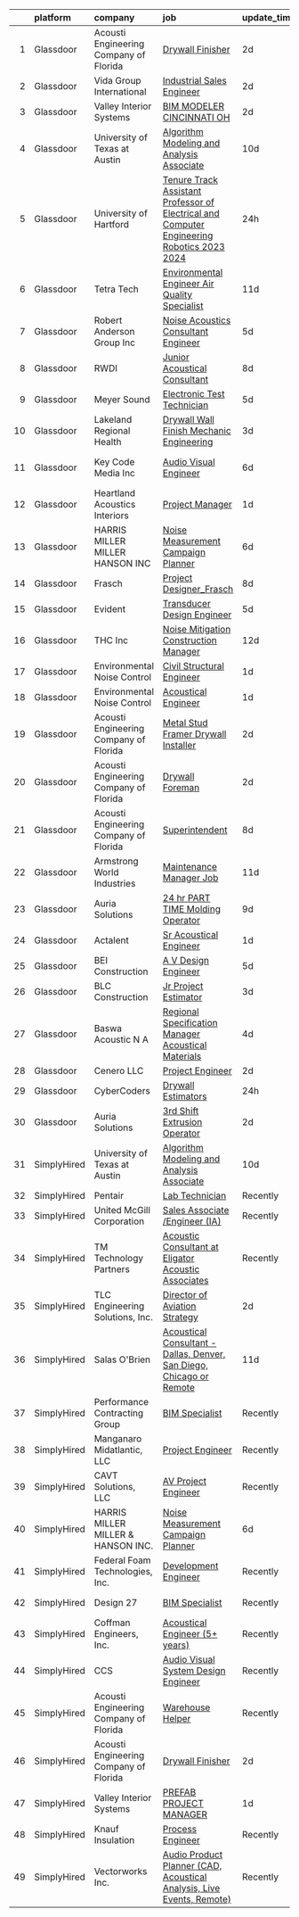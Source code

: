 

|    | platform    | company                                | job                                                                                                                                                                                                                                                                                                                                                                                                                                                                                                                                                                                                                                                                                                                                                                                                                                                                                                                                                                                                                                                                                                                                                                                                                                                                                                                                                             | update_time   | location                    |
|---:|:------------|:---------------------------------------|:----------------------------------------------------------------------------------------------------------------------------------------------------------------------------------------------------------------------------------------------------------------------------------------------------------------------------------------------------------------------------------------------------------------------------------------------------------------------------------------------------------------------------------------------------------------------------------------------------------------------------------------------------------------------------------------------------------------------------------------------------------------------------------------------------------------------------------------------------------------------------------------------------------------------------------------------------------------------------------------------------------------------------------------------------------------------------------------------------------------------------------------------------------------------------------------------------------------------------------------------------------------------------------------------------------------------------------------------------------------|:--------------|:----------------------------|
|  1 | Glassdoor   | Acousti Engineering Company of Florida | [Drywall Finisher](https://www.glassdoor.com/partner/jobListing.htm?pos=114&ao=1136043&s=58&guid=00000183074c2ea080e50a91fcccbed8&src=GD_JOB_AD&t=SR&vt=w&ea=1&cs=1_7d4a7346&cb=1662274777055&jobListingId=1008111307410&jrtk=3-0-1gc3kobm42ci2001-1gc3kobmni7lj800-59faddc4ab980439-)                                                                                                                                                                                                                                                                                                                                                                                                                                                                                                                                                                                                                                                                                                                                                                                                                                                                                                                                                                                                                                                                          | 2d            | Gainesville, FL             |
|  2 | Glassdoor   | Vida Group International               | [Industrial Sales Engineer](https://www.glassdoor.com/partner/jobListing.htm?pos=108&ao=1110586&s=58&guid=00000183074c2ea080e50a91fcccbed8&src=GD_JOB_AD&t=SR&vt=w&ea=1&cs=1_82f3cfc5&cb=1662274777054&jobListingId=1008111180203&cpc=2F9DD8B511C89582&jrtk=3-0-1gc3kobm42ci2001-1gc3kobmni7lj800-45ea590a11d36c19--6NYlbfkN0BKh1GfjG2GgaweCGwRilhKqgQKQyGWwoUkATQ-Al_G5lMZaAAyGkry29crxpYVDw2smx5vOMK2DdRc0hXkJn9mO1yeXw5Z4yiHqiKVai_-9oyhLah3zUuXSCNkcEtYyU_QDCB191cXXHETPAK-xCWV0Oc6TCALtN7vd5YSsFzsLKy4_Kyy-Cm-6k8bjFeVc2H82LlM6OSC8hLdJofIQC_U0fRAYLPtoXNBoJ4DDBpA0roycVsPIA0DmQpAfrW76oOzBhF7y8yqx4tNPOa2Nq9edbbDqc7qpbPb8PpeSoGB8kj-XXjYGvmymAW7kyQolRw6Ppvzg_9wmfACUmywfUEPIVY2izpCsXFZ57D9mMpE3YwOQapU3K75gQK-PpDvU233TLEovQ8YA9icb3QCRb-yZZvfh7pSy6N3Av3bUZGOGykDVV7m5SxHLPurXzvFfntDdfk4ZPkgXR0evL1GtGExktOYt4q9jDu1fQXaACDuLTb3Sh5aVdkn28rUUICEoSk%3D)                                                                                                                                                                                                                                                                                                                                                                                                                                                                                              | 2d            | Texas                       |
|  3 | Glassdoor   | Valley Interior Systems                | [BIM MODELER  CINCINNATI  OH](https://www.glassdoor.com/partner/jobListing.htm?pos=130&ao=1136043&s=58&guid=00000183074c2ea080e50a91fcccbed8&src=GD_JOB_AD&t=SR&vt=w&ea=1&cs=1_e514a435&cb=1662274777057&jobListingId=1008110216426&jrtk=3-0-1gc3kobm42ci2001-1gc3kobmni7lj800-e6d99eb67944afce-)                                                                                                                                                                                                                                                                                                                                                                                                                                                                                                                                                                                                                                                                                                                                                                                                                                                                                                                                                                                                                                                               | 2d            | Cincinnati, OH              |
|  4 | Glassdoor   | University of Texas at Austin          | [Algorithm Modeling and Analysis Associate](https://www.glassdoor.com/partner/jobListing.htm?pos=117&ao=1136043&s=58&guid=00000183074c2ea080e50a91fcccbed8&src=GD_JOB_AD&t=SR&vt=w&cs=1_f3fe0c53&cb=1662274777055&jobListingId=1008091095053&jrtk=3-0-1gc3kobm42ci2001-1gc3kobmni7lj800-8679523b03c50c2e-)                                                                                                                                                                                                                                                                                                                                                                                                                                                                                                                                                                                                                                                                                                                                                                                                                                                                                                                                                                                                                                                      | 10d           | Austin, TX                  |
|  5 | Glassdoor   | University of Hartford                 | [Tenure Track Assistant Professor of Electrical and Computer Engineering  Robotics   2023 2024 ](https://www.glassdoor.com/partner/jobListing.htm?pos=119&ao=1136043&s=58&guid=00000183074c2ea080e50a91fcccbed8&src=GD_JOB_AD&t=SR&vt=w&cs=1_a36250fe&cb=1662274777055&jobListingId=1008115321804&jrtk=3-0-1gc3kobm42ci2001-1gc3kobmni7lj800-bc0c8d21b4a7b663-)                                                                                                                                                                                                                                                                                                                                                                                                                                                                                                                                                                                                                                                                                                                                                                                                                                                                                                                                                                                                 | 24h           | West Hartford, CT           |
|  6 | Glassdoor   | Tetra Tech                             | [Environmental Engineer Air Quality Specialist](https://www.glassdoor.com/partner/jobListing.htm?pos=129&ao=1136043&s=58&guid=00000183074c2ea080e50a91fcccbed8&src=GD_JOB_AD&t=SR&vt=w&cs=1_6033d377&cb=1662274777057&jobListingId=1008089232428&jrtk=3-0-1gc3kobm42ci2001-1gc3kobmni7lj800-9f6ceffcbf0be50a-)                                                                                                                                                                                                                                                                                                                                                                                                                                                                                                                                                                                                                                                                                                                                                                                                                                                                                                                                                                                                                                                  | 11d           | Boston, MA                  |
|  7 | Glassdoor   | Robert Anderson Group Inc              | [Noise   Acoustics Consultant Engineer](https://www.glassdoor.com/partner/jobListing.htm?pos=103&ao=1110586&s=58&guid=00000183074c2ea080e50a91fcccbed8&src=GD_JOB_AD&t=SR&vt=w&ea=1&cs=1_2f2b2424&cb=1662274777054&jobListingId=1008101224621&cpc=400F6699ECADBFC6&jrtk=3-0-1gc3kobm42ci2001-1gc3kobmni7lj800-ac11c0a6b1039bae--6NYlbfkN0A_PVVaIq5ZBfk2OVsW5d5Ij-TN7VMz6GqZd4dEnJlZLzBz5Z0KE_3MGK20YDRG_5fmy81rMtMIYaA3IRDvBOngCm5i4F-ztfhj-8b7Qu1kXMZ96LWkULv_iHI4ra_8xmNUcjoLds0EPwhqIyni1yQjhmXM7rgMi1bOqsuCNjj70uuRSRbEUiRceg2eXVPBDogGLUA9Q0X_rCvk4IQzJp-CrRWpqvyyFCQqR1kWqrlzCQFeJklKpCAgmg_OLQH0vNQtR6jnGkpQ5uh2faOgQMToj-XsfxGv5DxOyJ2q1Tq5JXcLRrubGCbI-0HHgz5A2wL5gI343rhCVIx2KKnpOg80NgYrO_GxfFDeQO9kt8xCHB0qXtpT6_GnVsiDMmTRq3XG-R8HXz44ijQpLsqbp7gD20E_Vvo7t7f0LVfce1Fm2BSQon2lHmTMF0UUF9EK6KuKGfTsSlEiGzdSYgw_f4LRKiVs5YBj0DicRA5XbsoMMcUQsIl-VklNluIri1Zk2q2_xiTeCt13AeBihrKQjtMO)                                                                                                                                                                                                                                                                                                                                                                                                                                                                | 5d            | Dearborn, MI                |
|  8 | Glassdoor   | RWDI                                   | [Junior Acoustical Consultant](https://www.glassdoor.com/partner/jobListing.htm?pos=113&ao=1136043&s=58&guid=00000183074c2ea080e50a91fcccbed8&src=GD_JOB_AD&t=SR&vt=w&cs=1_2327f280&cb=1662274777055&jobListingId=1008095710419&jrtk=3-0-1gc3kobm42ci2001-1gc3kobmni7lj800-07c089a257a0174e-)                                                                                                                                                                                                                                                                                                                                                                                                                                                                                                                                                                                                                                                                                                                                                                                                                                                                                                                                                                                                                                                                   | 8d            | Los Angeles, CA             |
|  9 | Glassdoor   | Meyer Sound                            | [Electronic Test Technician](https://www.glassdoor.com/partner/jobListing.htm?pos=115&ao=1136043&s=58&guid=00000183074c2ea080e50a91fcccbed8&src=GD_JOB_AD&t=SR&vt=w&ea=1&cs=1_28635edf&cb=1662274777055&jobListingId=1008102545954&jrtk=3-0-1gc3kobm42ci2001-1gc3kobmni7lj800-0240b5136e0e84ff-)                                                                                                                                                                                                                                                                                                                                                                                                                                                                                                                                                                                                                                                                                                                                                                                                                                                                                                                                                                                                                                                                | 5d            | Berkeley, CA                |
| 10 | Glassdoor   | Lakeland Regional Health               | [Drywall Wall Finish Mechanic   Engineering](https://www.glassdoor.com/partner/jobListing.htm?pos=111&ao=1136043&s=58&guid=00000183074c2ea080e50a91fcccbed8&src=GD_JOB_AD&t=SR&vt=w&ea=1&cs=1_c7a18a2e&cb=1662274777055&jobListingId=1008105991833&jrtk=3-0-1gc3kobm42ci2001-1gc3kobmni7lj800-b499d157572859d4-)                                                                                                                                                                                                                                                                                                                                                                                                                                                                                                                                                                                                                                                                                                                                                                                                                                                                                                                                                                                                                                                | 3d            | Lakeland, FL                |
| 11 | Glassdoor   | Key Code Media  Inc                    | [Audio Visual Engineer](https://www.glassdoor.com/partner/jobListing.htm?pos=125&ao=1136043&s=58&guid=00000183074c2ea080e50a91fcccbed8&src=GD_JOB_AD&t=SR&vt=w&ea=1&cs=1_59cd1e1e&cb=1662274777056&jobListingId=1008099030100&jrtk=3-0-1gc3kobm42ci2001-1gc3kobmni7lj800-7b5cc27cc7ead39e-)                                                                                                                                                                                                                                                                                                                                                                                                                                                                                                                                                                                                                                                                                                                                                                                                                                                                                                                                                                                                                                                                     | 6d            | San Francisco, CA           |
| 12 | Glassdoor   | Heartland Acoustics   Interiors        | [Project Manager](https://www.glassdoor.com/partner/jobListing.htm?pos=121&ao=1136043&s=58&guid=00000183074c2ea080e50a91fcccbed8&src=GD_JOB_AD&t=SR&vt=w&ea=1&cs=1_0fb67057&cb=1662274777055&jobListingId=1008114184191&jrtk=3-0-1gc3kobm42ci2001-1gc3kobmni7lj800-bc854db84ced41a7-)                                                                                                                                                                                                                                                                                                                                                                                                                                                                                                                                                                                                                                                                                                                                                                                                                                                                                                                                                                                                                                                                           | 1d            | Austin, TX                  |
| 13 | Glassdoor   | HARRIS MILLER MILLER   HANSON INC      | [Noise Measurement Campaign Planner](https://www.glassdoor.com/partner/jobListing.htm?pos=124&ao=1136043&s=58&guid=00000183074c2ea080e50a91fcccbed8&src=GD_JOB_AD&t=SR&vt=w&ea=1&cs=1_13ef38d5&cb=1662274777056&jobListingId=1008098998956&jrtk=3-0-1gc3kobm42ci2001-1gc3kobmni7lj800-6aad54f1ed0bc8ab-)                                                                                                                                                                                                                                                                                                                                                                                                                                                                                                                                                                                                                                                                                                                                                                                                                                                                                                                                                                                                                                                        | 6d            | Remote                      |
| 14 | Glassdoor   | Frasch                                 | [Project Designer_Frasch](https://www.glassdoor.com/partner/jobListing.htm?pos=123&ao=1136043&s=58&guid=00000183074c2ea080e50a91fcccbed8&src=GD_JOB_AD&t=SR&vt=w&ea=1&cs=1_78fee785&cb=1662274777056&jobListingId=1008097861671&jrtk=3-0-1gc3kobm42ci2001-1gc3kobmni7lj800-a3c9a26354baa43a-)                                                                                                                                                                                                                                                                                                                                                                                                                                                                                                                                                                                                                                                                                                                                                                                                                                                                                                                                                                                                                                                                   | 8d            | Arlington, TX               |
| 15 | Glassdoor   | Evident                                | [Transducer Design Engineer](https://www.glassdoor.com/partner/jobListing.htm?pos=127&ao=1136043&s=58&guid=00000183074c2ea080e50a91fcccbed8&src=GD_JOB_AD&t=SR&vt=w&cs=1_c72f5a00&cb=1662274777056&jobListingId=1008100786041&jrtk=3-0-1gc3kobm42ci2001-1gc3kobmni7lj800-324aca9961da9291-)                                                                                                                                                                                                                                                                                                                                                                                                                                                                                                                                                                                                                                                                                                                                                                                                                                                                                                                                                                                                                                                                     | 5d            | State College, PA           |
| 16 | Glassdoor   | THC  Inc                               | [Noise Mitigation Construction Manager](https://www.glassdoor.com/partner/jobListing.htm?pos=104&ao=1110586&s=58&guid=00000183074c2ea080e50a91fcccbed8&src=GD_JOB_AD&t=SR&vt=w&ea=1&cs=1_2b812b96&cb=1662274777054&jobListingId=1008086223895&cpc=851D43D473132394&jrtk=3-0-1gc3kobm42ci2001-1gc3kobmni7lj800-8f4eeec871622227--6NYlbfkN0Af7IH--f52cTUDwFMUanxXcd3NiV5wYJyzlyk1G5yREY5tH6gVYRJQESW-Ems-_n2OFEP0ASIYIxuiM9SQ5XNQx7vkIN4K_8r0BetIlVcozHlCMuznpUS-16AN2FDL0ZiIfAlKHlWDAnZeAnFSJKPeGT7-a2TcwU_najhVkWrIIzE1KAYk7d7yNonsvCQ5dwueQiwgpn7ipbN43TqLLIFCjezDwqkDROU--d4BgztQnQxMI8v_ohTbRyC7eI_M3CGMJ8-T8ALb1x3tFlyQj-s4y1Dx9YOkBlEUCyPK5fKt6mNK-2Il0qM_zjRSnstyophkiTeeR5yEIQqhsQokkWyWYG_gE5L89JFT18nhQ29qg7cHEENi8F8t4njKBORKFOfCZ5kVnuHD2cAs6NT4kM1HrcZQ-EYUBXsQmBw1by2i3n1QpoenWb-96lfRIri4euXTeKRhYwIXzuBA7oPPHJNCVrncRTSNUpTewsIL6kaVpq2iyw_L6gw1WWRsmDd1ZjUNbD30K3E2Zr7H-bHwvoYmQmGzHJHihXE%3D)                                                                                                                                                                                                                                                                                                                                                                                                                                                  | 12d           | Fort Worth, TX              |
| 17 | Glassdoor   | Environmental Noise Control            | [Civil Structural Engineer](https://www.glassdoor.com/partner/jobListing.htm?pos=105&ao=1110586&s=58&guid=00000183074c2ea080e50a91fcccbed8&src=GD_JOB_AD&t=SR&vt=w&ea=1&cs=1_42138137&cb=1662274777054&jobListingId=1008114581168&cpc=F4333377EDC1BC7E&jrtk=3-0-1gc3kobm42ci2001-1gc3kobmni7lj800-51696b7ba980814e--6NYlbfkN0A1Hx1H8Z_ZGf51L8iwGP-htVtHzPykBAmnYM3BEYS-Bkshpzqr-5Yf0xLfVPFox0e9oxBJ2QW4CF2HJq3b4G1yhO-Hr7ysfGF9BOcKSyVaE0TV3yfHPZoX_vuauGu05fDhyVkxa1zXx-Vn-Fzd4yD80S1nIXj9v02OKjlJ4Mgpo-FlCwXpqNajsSbwKF2WKrEzLWHwH0Ousw2ZlRNds6MvxGsI9qtDFtcQ_3a3iZ2trBMRprOuAyibx1xfa3LqprBQGdfsssGk3PPrRW0Z5pcvfkaHF5n5nk9Ei9131Wq05MhLCGgSyc3FcQ6aQfHGzumhmp4h54vfsMVO7-DYd3flrdJ6_cnZrM82DZwRit0C1g9klB2V5VOnN8QerdFshJu6NXMXsAp6TjOJYGlSRmWhOyFQZBox5-nzDAH5A9p_hwtSUSyJLo6C8VDPs8lTfhAoOgjp7B7H5qZ5CQkimvuLp0cK0epjAq-x_uOE1Ntupmo_O3lnRnfmAIH4nxigmX4H3w4HC77e7Q%3D%3D)                                                                                                                                                                                                                                                                                                                                                                                                                                                                                | 1d            | Hawthorne, CA               |
| 18 | Glassdoor   | Environmental Noise Control            | [Acoustical Engineer](https://www.glassdoor.com/partner/jobListing.htm?pos=106&ao=1110586&s=58&guid=00000183074c2ea080e50a91fcccbed8&src=GD_JOB_AD&t=SR&vt=w&ea=1&cs=1_e7fd050a&cb=1662274777054&jobListingId=1008114309311&cpc=56C4EA4A1A191A49&jrtk=3-0-1gc3kobm42ci2001-1gc3kobmni7lj800-84d61b4ca3869b3f--6NYlbfkN0A1Hx1H8Z_ZGf51L8iwGP-htVtHzPykBAmnYM3BEYS-Bkshpzqr-5YfE485UQbawdsKbmHJOR9O7YrIPH1DBgxh64swQBWAYjBs49Zort5YOdoGy_4_4Kpav4kDy4KLKhzM9WPrpHIfmBl4Y2ed0hhWzN0SCiFkIMQNsGHgZUpS-SZGpirGqtzC4nYB5Xu3Fd5DVWxE5RJR-o13HL5CSbO5LDf-4I8_pYznpgH9N9o1LtVuuvl5O9RcVs4Ge7fA5hCtKz5ZLXlmZCHuuvwd67M-IwYSWY1QwOcAHgvXJBlyVaXu3nW5iZY1Mhk0FFzYqQAEqCYfjUvuZVwwW-fxIW4S9Kcj3kwbdznVq77s11Hu6VEW9ZUCtezinkrDX1rze6n-C3xWbj1ivGrTRfzfBynyiJY7e0X6X0HW-hADWV9q5VlmWygPfPaJnlkzQOvKhJaRD6T2bI6hK5mGFGl1Q47k1ZAXE3ECUd5ENWYy0tzMCB1dAJm12poOo8xbkf2RSjU%3D)                                                                                                                                                                                                                                                                                                                                                                                                                                                                                                    | 1d            | Hawthorne, CA               |
| 19 | Glassdoor   | Acousti Engineering Company of Florida | [Metal Stud Framer Drywall Installer](https://www.glassdoor.com/partner/jobListing.htm?pos=128&ao=1136043&s=58&guid=00000183074c2ea080e50a91fcccbed8&src=GD_JOB_AD&t=SR&vt=w&ea=1&cs=1_38dd80f2&cb=1662274777056&jobListingId=1008111307429&jrtk=3-0-1gc3kobm42ci2001-1gc3kobmni7lj800-5f9753aa25589c16-)                                                                                                                                                                                                                                                                                                                                                                                                                                                                                                                                                                                                                                                                                                                                                                                                                                                                                                                                                                                                                                                       | 2d            | Gainesville, FL             |
| 20 | Glassdoor   | Acousti Engineering Company of Florida | [Drywall Foreman](https://www.glassdoor.com/partner/jobListing.htm?pos=120&ao=1136043&s=58&guid=00000183074c2ea080e50a91fcccbed8&src=GD_JOB_AD&t=SR&vt=w&ea=1&cs=1_4a1303d4&cb=1662274777055&jobListingId=1008111307507&jrtk=3-0-1gc3kobm42ci2001-1gc3kobmni7lj800-8cf808dee1a348e7-)                                                                                                                                                                                                                                                                                                                                                                                                                                                                                                                                                                                                                                                                                                                                                                                                                                                                                                                                                                                                                                                                           | 2d            | Jupiter, FL                 |
| 21 | Glassdoor   | Acousti Engineering Company of Florida | [Superintendent](https://www.glassdoor.com/partner/jobListing.htm?pos=126&ao=1136043&s=58&guid=00000183074c2ea080e50a91fcccbed8&src=GD_JOB_AD&t=SR&vt=w&ea=1&cs=1_2c367653&cb=1662274777056&jobListingId=1008097435905&jrtk=3-0-1gc3kobm42ci2001-1gc3kobmni7lj800-5f5e16f694b6b243-)                                                                                                                                                                                                                                                                                                                                                                                                                                                                                                                                                                                                                                                                                                                                                                                                                                                                                                                                                                                                                                                                            | 8d            | Jacksonville, FL            |
| 22 | Glassdoor   | Armstrong World Industries             | [Maintenance Manager Job](https://www.glassdoor.com/partner/jobListing.htm?pos=107&ao=1110586&s=58&guid=00000183074c2ea080e50a91fcccbed8&src=GD_JOB_AD&t=SR&vt=w&cs=1_84757814&cb=1662274777054&jobListingId=1008089311361&cpc=6BF42D0955AE9A34&jrtk=3-0-1gc3kobm42ci2001-1gc3kobmni7lj800-2b1e31d9e24fe450--6NYlbfkN0DAm8vvJJD9Y3Etb11EBkS-MujQulL42x3uS2fFnoqOvDp4hkyfo3tandUWNBkS5x17tal5IFKxxCAPXJhsROQUN2zVdbX205YWLAwdelP1g_KQExVPctfMEj8A4R1zhVc6-SRqQySuMbXL6F-zvhNPQgc3yg0ZKnLrPabGaUT1_xWz1WOiwlaHVtLHPaWksQUOY4ynAQeKoS5npojLKd8boGg1NfJdArbo4GLL705XSd_PNHSlGLRxDE2MhwaDnS9gwaP7MyXpdODSAxmNjzgkFms-IqAeyCtvJp9nd35LdJcGkxrVhaDYvfQX0qoZUGE7F7410iEOu7fgpaSQg8F3ccUooaQQdIwKScpv-AWvwwoBMPDw-gXfmviqq0v2dyOg-80MdPBlL-tt61SICqlI5ijETZWI5DbqytZXa9MJjI3BP3YytIjoFYirWmJ360B6InV7TEP3RGPEVVZTBBmkNmCTd12_3bhaV0mXZf3RAbC_vWQDEOX-YwnYj7-E7xNbi0koUETQMlCkjnGsG1r3wgRr1_t69IijjATo8WfP6A%3D%3D)                                                                                                                                                                                                                                                                                                                                                                                                                                                       | 11d           | Pensacola, FL               |
| 23 | Glassdoor   | Auria Solutions                        | [ 24 hr PART TIME Molding Operator](https://www.glassdoor.com/partner/jobListing.htm?pos=112&ao=1136043&s=58&guid=00000183074c2ea080e50a91fcccbed8&src=GD_JOB_AD&t=SR&vt=w&ea=1&cs=1_2eb6e519&cb=1662274777055&jobListingId=1008094293778&jrtk=3-0-1gc3kobm42ci2001-1gc3kobmni7lj800-85d63ee4bbf5b35f-)                                                                                                                                                                                                                                                                                                                                                                                                                                                                                                                                                                                                                                                                                                                                                                                                                                                                                                                                                                                                                                                         | 9d            | Old Fort, NC                |
| 24 | Glassdoor   | Actalent                               | [Sr Acoustical Engineer](https://www.glassdoor.com/partner/jobListing.htm?pos=109&ao=1110586&s=58&guid=00000183074c2ea080e50a91fcccbed8&src=GD_JOB_AD&t=SR&vt=w&ea=1&cs=1_7a374c25&cb=1662274777055&jobListingId=1008114848431&cpc=3DB599BF2F4828F0&jrtk=3-0-1gc3kobm42ci2001-1gc3kobmni7lj800-3d7b00e37e2d442a--6NYlbfkN0ChYVx_I3yfZ_JDY3EFoivtqvi_stwnZ_kRt8Dowt_l_d1ydueao4NE-oUleRJ4yhjPp1siZD5EE9ZDun2UPsTnlwO4WbhFG2DGXciWZZkAveZ3a2Kg-elVAsGDOg_OBrXsfkgZfBIhew37BJDW6n78ukRjo-Mx7IEcEOSFC-Lw3tSjDcuNNLVMLAFg2pGfUIE-h6fe_1c1OYY0LdaqwmtBNBaJWHS7KJPTyJLTPuz1Ss3JgUiPLgD6nkYPerX41aHSF40FBU4jQqC4YRHYTFXnHFlUe_I6MJ1aMYvgEwM8oFFtK87gp6G335D09DIOCKMD6sw-Bujl_mGG2HypG42Bf_Hn22AgXcXGmpjtAaDdzK6EmulGrT9Rr_xvJlIoxJCzt0id9Jck_koxqi9Kuq1OI_opfuXg3CBg94VqbfDcw2KAGrPyQ3HWjFoHn8jmg0sPpu2zpZxwWe1igFN0dbZF25XezKCvD4gJgGdiF_fOrm2g7hkPNwxiAUfEmTaDIwFTjuvQn2MdK2gMDiMe--oLGkHLaHZG2fNAFLuRZ0A1Dtw5lY1EM1yaiRxpaDMWfQr_n8obXQnKgriq8O-W6mN2Qp9fcYAaCv45EXf_-bf8QAvExT1NJCvOPI742V7Bq8_dwu1WMzBOU0dxwg0zgbZtPykIFKAgcaoZnsG1cI2HhIdVpNgwjtl43k0ccXGsXXlJ3bUT6fZqdEEPi8L7cTb-iMgwowAg4UH1EiJ9kxe7BShni3SecGCq77al-XfWp0-4pu64bDiN6l32BKdIgGtsLij7BUAltPqmaLg_qwtLdm0yR2dsqOt5SB6sg0X93EBHlc7zAtQ_j_9acZp6JnXgA6QcIjEUz7gVPnhjGu7Ep_3A5cYrbhP-uvzLeiw7TEOHKi8l_nKoJ1cGUDecv17WtwQtfcTxMfv64Zmbb-me-PW65h1RCCDErZ8BYUjctxvQHhoObsqFHWF83L_-k7lImKbJvLwe5og%3D) | 1d            | Chester, PA                 |
| 25 | Glassdoor   | BEI Construction                       | [A V Design Engineer](https://www.glassdoor.com/partner/jobListing.htm?pos=116&ao=1136043&s=58&guid=00000183074c2ea080e50a91fcccbed8&src=GD_JOB_AD&t=SR&vt=w&ea=1&cs=1_a11cf258&cb=1662274777055&jobListingId=1008102506217&jrtk=3-0-1gc3kobm42ci2001-1gc3kobmni7lj800-448d073c4f5211f0-)                                                                                                                                                                                                                                                                                                                                                                                                                                                                                                                                                                                                                                                                                                                                                                                                                                                                                                                                                                                                                                                                       | 5d            | San Leandro, CA             |
| 26 | Glassdoor   | BLC Construction                       | [Jr Project Estimator](https://www.glassdoor.com/partner/jobListing.htm?pos=122&ao=1136043&s=58&guid=00000183074c2ea080e50a91fcccbed8&src=GD_JOB_AD&t=SR&vt=w&ea=1&cs=1_94449484&cb=1662274777056&jobListingId=1008108151058&jrtk=3-0-1gc3kobm42ci2001-1gc3kobmni7lj800-28c3fc40f37e1cfa-)                                                                                                                                                                                                                                                                                                                                                                                                                                                                                                                                                                                                                                                                                                                                                                                                                                                                                                                                                                                                                                                                      | 3d            | Elk Grove Village, IL       |
| 27 | Glassdoor   | Baswa Acoustic N A                     | [Regional Specification Manager  Acoustical Materials](https://www.glassdoor.com/partner/jobListing.htm?pos=101&ao=1110586&s=58&guid=00000183074c2ea080e50a91fcccbed8&src=GD_JOB_AD&t=SR&vt=w&ea=1&cs=1_7fff29e3&cb=1662274777053&jobListingId=1008104081546&cpc=0215C0D262B7DA96&jrtk=3-0-1gc3kobm42ci2001-1gc3kobmni7lj800-5f00a2150d5efaa0--6NYlbfkN0Dx3r3E47sSe5bB3PIy1uzBZvlB7xy2NhfhZMlxQTsxrNa0Ra0TjSXs-v8p2YW1wEfhXL2T0q4rCuBmMFH1h3SUMfDtMN1KyUkLX7S8wEAkVCfPH4bumK5Hmtl85Ffgje2OK08G0yuUXEp-dgBxf271IPX9g0CR74DbsJ2vAdNBi9zUtVkZjVzNtCMUkCnHkiXS0b1AVqv29h2CYd9yRG_KJIj8fihGg52cULK0EhwVHGsVu4lu2GsjdW4nnncOSPdHGxfle9I7B4Hbn8_DCMqZRE0--dSPjIxJp8ioS6es_uGW-s5Gcv35XY2fkz0a4HBk9LjEMBK9O13tU-NMQf6tl4y4DV1nIw6oXsQMwLBoe35ppXWEZWrxa0R0wzLVAm0Eo78R7MfY4Eqck8zuHNgQjbdJ16B_dYQjN6l44wyj2xBWgq-wpcXjWckuGo4YF_Yi2KAlpr-7OcZFPq-TDPkH2YUueXd_Zi0BqzxMTXZQ66yLS4rDtEBicW7rXhWZ-vE_ROyyPwPbaA%3D%3D)                                                                                                                                                                                                                                                                                                                                                                                                                                                     | 4d            | Dallas, TX                  |
| 28 | Glassdoor   | Cenero  LLC                            | [Project Engineer](https://www.glassdoor.com/partner/jobListing.htm?pos=102&ao=1110586&s=58&guid=00000183074c2ea080e50a91fcccbed8&src=GD_JOB_AD&t=SR&vt=w&ea=1&cs=1_94fbb6d3&cb=1662274777053&jobListingId=1008110791621&cpc=0215C0D262B7DA96&jrtk=3-0-1gc3kobm42ci2001-1gc3kobmni7lj800-cbff3c187c57008b--6NYlbfkN0Dyh_9pVTOrbB7_YOS-XjJrOhS2yCgu89DPKXDDWkMHIfVs57qoazPq05j7m-1-fsAlz7VZIIL5tFAFjSdKaYtKmy7XgxctO2reQDFYKQpIuyV01Fa6oxzWrFRPkUq9Tmdg9g0Y-2ZHvf5xHpshpThYWMRyI-22cDG5zOJxOYsU1jV7pR3NG1sAbrutLi44x6F1ulOHT_NZzIMfP2Mo2KH4QizNOkkMRN5jsmWZBkWACwAKx_740zSSOamVwSQC5r7hpefsIvxBP-ylLJqGGmJeZO0xNtEq_6_Ngxc1AIx-QgtFBP61EKc_6AOt9odXxkI_rpOS2kYx8uWitEf421m9WkemX2o3b4Pp1G2cCL_pqnztK6EHZlHVP3HceMOVchhGvkt0GWDMpGQn0Qy8UQDOYOFbRvL-bpK2T6pBbwDgv7e-sEOiFz3p2c-ZcQI5smyHcfJtO60Jd4jUiX0LwRM0WUNO8qXgfnHJu325_urG7r8DHkIN_iy-cmHQC1UJCKLBxmUG8YtbJ5R3dOf-Z2Nr)                                                                                                                                                                                                                                                                                                                                                                                                                                                                                     | 2d            | Malvern, PA                 |
| 29 | Glassdoor   | CyberCoders                            | [Drywall Estimators](https://www.glassdoor.com/partner/jobListing.htm?pos=110&ao=1110586&s=58&guid=00000183074c2ea080e50a91fcccbed8&src=GD_JOB_AD&t=SR&vt=w&ea=1&cs=1_e211c780&cb=1662274777055&jobListingId=1008115942391&cpc=2CAED5C921A5F994&jrtk=3-0-1gc3kobm42ci2001-1gc3kobmni7lj800-aae953fc43bfb20c--6NYlbfkN0CpFJQzrgRR8WqXWK1qKKEqALWJw739KlKqr2H-MSI4eoBlI4EFrmor2FYZMP3muM12-TXueB1jDQQJeEvs_GrnzJqFgMVkdM4EeLOs10BtJv6YowixGuSZGjHuJ2FqnQDBIGBB3vurUbQzIEEsFArf_8B1e86IDly9jmJeWcU83znE2c-ZsvJr9Oq94VY8tCUBtCoH-Vf_r1khV1u-DIa8wHNHCAUPbkrPTshYgaFNRLygP0EbnhQPHjrVq94zUzv2OvkYCGFEq6T-2Z8uV5LKb2HF-498STBuoQj1w2gkBNAk0PlMRw33gPx5FsPPjINQrk8MnSYlFLledumvouv91p2Vx5SRY4Lnqu9S3ih54KCtg-_mjjEHy9drJ_8T18YQHg7oJ4H5jChwTn8HlwYX2p67cSiCVZF3GM8wyXZfX0aFFkCOzey2Ym-aLB3pIL_JH3MLoFbliKlzm4rbA79MREQMXedcpX1D6gVcs2jR8spzfLnDbxAZysiAhlI5w9D-ds4PcJ2WgsXnGJaIePC8eUE3n0PYQ6ZD35CzDiBaVDpDeD6GLn_df1VYu4JXSMoR_eC-jjBvB1jcmbj-fDfYpMe80HdQCaDS0K7bhO9bCmfvCErB5yvPnF7puMcEHpZL_JaULJm_WrL8RYRTaAMIqD2cgIKBNrYNkWp1vQ3cH1kJue2OEXdJrW1oq2f7i9td3OQSFKEbyv4sa-S6oc0gs_fe8jVDkmV2IsHMMrFEDOkIVN13Fe7lZy2NYrdIDn_Lg3wZs1wBVsR0QdMlDh5iE3LYp6o6n3K6_Ab51BcEOUCgGvs64hetsGNyL44hV8P34PkjgRN9Cns-6_HFND03jTQHsYpoQqtiIS2Wu4blWvKurLYsTWuwRgpKe9artX88cH082UZa53RQvI-dkDerXcZ0JcqHMDaGC5zL1nuRKa3gTJZW1WFpSLV-jmu-D6lMh8y1CcZtXaAXE94O0rc7BUveOTIA8fg%3D)     | 24h           | Beltsville, MD              |
| 30 | Glassdoor   | Auria Solutions                        | [3rd Shift   Extrusion Operator](https://www.glassdoor.com/partner/jobListing.htm?pos=118&ao=1136043&s=58&guid=00000183074c2ea080e50a91fcccbed8&src=GD_JOB_AD&t=SR&vt=w&ea=1&cs=1_07992fe6&cb=1662274777055&jobListingId=1008111180747&jrtk=3-0-1gc3kobm42ci2001-1gc3kobmni7lj800-9258f60d4a8fc81c-)                                                                                                                                                                                                                                                                                                                                                                                                                                                                                                                                                                                                                                                                                                                                                                                                                                                                                                                                                                                                                                                            | 2d            | Old Fort, NC                |
| 31 | SimplyHired | University of Texas at Austin          | [Algorithm Modeling and Analysis Associate](https://www.simplyhired.com/job/8PNRQnamKiY8F5hVWC56zPLJTKb3IPNZz-Bf1qC_VIT_u71_cVIb0w?q=acoustical+engineering)                                                                                                                                                                                                                                                                                                                                                                                                                                                                                                                                                                                                                                                                                                                                                                                                                                                                                                                                                                                                                                                                                                                                                                                                    | 10d           | Austin, TX                  |
| 32 | SimplyHired | Pentair                                | [Lab Technician](https://www.simplyhired.com/job/PXdKrvN4wO2yKSortyRB3GLq0-P1zIcC_dsF_WdZQomxaJyEUqlgFQ?q=acoustical+engineering)                                                                                                                                                                                                                                                                                                                                                                                                                                                                                                                                                                                                                                                                                                                                                                                                                                                                                                                                                                                                                                                                                                                                                                                                                               | Recently      | Delavan, WI                 |
| 33 | SimplyHired | United McGill Corporation              | [Sales Associate /Engineer (IA)](https://www.simplyhired.com/job/sqeaGCJcwVBaL_9qmm1dIx93r65BZXVFQDKP72-MZ-tx8YzgyYYpoQ?q=acoustical+engineering)                                                                                                                                                                                                                                                                                                                                                                                                                                                                                                                                                                                                                                                                                                                                                                                                                                                                                                                                                                                                                                                                                                                                                                                                               | Recently      | Des Moines, IA              |
| 34 | SimplyHired | TM Technology Partners                 | [Acoustic Consultant at Eligator Acoustic Associates](https://www.simplyhired.com/job/pNPdGh3VJnKYPG__7IUhyDpHLJVKPDoMw609mIPQ3UxM5gkbMwRNsw?q=acoustical+engineering)                                                                                                                                                                                                                                                                                                                                                                                                                                                                                                                                                                                                                                                                                                                                                                                                                                                                                                                                                                                                                                                                                                                                                                                          | Recently      | Los Angeles, CA             |
| 35 | SimplyHired | TLC Engineering Solutions, Inc.        | [Director of Aviation Strategy](https://www.simplyhired.com/job/rPhlxh36OHRn6L_l-_obTH7B05uDsdSkSA2n-CNvQCCiQ5yJp56Wig?q=acoustical+engineering)                                                                                                                                                                                                                                                                                                                                                                                                                                                                                                                                                                                                                                                                                                                                                                                                                                                                                                                                                                                                                                                                                                                                                                                                                | 2d            | Fort Worth, TX              |
| 36 | SimplyHired | Salas O'Brien                          | [Acoustical Consultant - Dallas, Denver, San Diego, Chicago or Remote](https://www.simplyhired.com/job/d4cNh8a4lplrH95BcLX3o6-nYPdxkXlzHn1oPHsHyNeNTuakpUvkMw?q=acoustical+engineering)                                                                                                                                                                                                                                                                                                                                                                                                                                                                                                                                                                                                                                                                                                                                                                                                                                                                                                                                                                                                                                                                                                                                                                         | 11d           | United States               |
| 37 | SimplyHired | Performance Contracting Group          | [BIM Specialist](https://www.simplyhired.com/job/l-rUL4T4cK78uSzH5gQn4qgJNViCTdsaiGVk-v8d7dEw0kmGKbI0-w?q=acoustical+engineering)                                                                                                                                                                                                                                                                                                                                                                                                                                                                                                                                                                                                                                                                                                                                                                                                                                                                                                                                                                                                                                                                                                                                                                                                                               | Recently      | Las Vegas, NV               |
| 38 | SimplyHired | Manganaro Midatlantic, LLC             | [Project Engineer](https://www.simplyhired.com/job/sKpbQSweXyJ8BqnUe2b7dBCuoB5adyfSu9edKQKIb7dOeRiGxznEPg?q=acoustical+engineering)                                                                                                                                                                                                                                                                                                                                                                                                                                                                                                                                                                                                                                                                                                                                                                                                                                                                                                                                                                                                                                                                                                                                                                                                                             | Recently      | Beltsville, MD              |
| 39 | SimplyHired | CAVT Solutions, LLC                    | [AV Project Engineer](https://www.simplyhired.com/job/QyWO_lH0zp6hiPORvJqW7dv6dQq72igDnDnDg_0tKpIYvAC65Ytwmg?q=acoustical+engineering)                                                                                                                                                                                                                                                                                                                                                                                                                                                                                                                                                                                                                                                                                                                                                                                                                                                                                                                                                                                                                                                                                                                                                                                                                          | Recently      | North Andover, MA           |
| 40 | SimplyHired | HARRIS MILLER MILLER & HANSON INC.     | [Noise Measurement Campaign Planner](https://www.simplyhired.com/job/RT0GQQtFtTyxDHkwZYmBn31F_8ffOUVE1zOA4NbemhV83y19DHEsow?q=acoustical+engineering)                                                                                                                                                                                                                                                                                                                                                                                                                                                                                                                                                                                                                                                                                                                                                                                                                                                                                                                                                                                                                                                                                                                                                                                                           | 6d            | Remote                      |
| 41 | SimplyHired | Federal Foam Technologies, Inc.        | [Development Engineer](https://www.simplyhired.com/job/OZRL5QxFyiVH1G9AWySM02YHcEKgtv3NlEZpMASq0VP6DsB2Xse8nA?q=acoustical+engineering)                                                                                                                                                                                                                                                                                                                                                                                                                                                                                                                                                                                                                                                                                                                                                                                                                                                                                                                                                                                                                                                                                                                                                                                                                         | Recently      | New Richmond, WI            |
| 42 | SimplyHired | Design 27                              | [BIM Specialist](https://www.simplyhired.com/job/XtlwUVxLd-Fd8FyZHdrM7h-HcZLkXNFFbTjrqSOw4u5ylE4oPXBnaQ?q=acoustical+engineering)                                                                                                                                                                                                                                                                                                                                                                                                                                                                                                                                                                                                                                                                                                                                                                                                                                                                                                                                                                                                                                                                                                                                                                                                                               | Recently      | Indianapolis, IN            |
| 43 | SimplyHired | Coffman Engineers, Inc.                | [Acoustical Engineer (5+ years)](https://www.simplyhired.com/job/41tWoBJcKrR8QUvQL1EiSHWSTKwAGkBvZPZm29tgw-z1X2I1xOD9kA?q=acoustical+engineering)                                                                                                                                                                                                                                                                                                                                                                                                                                                                                                                                                                                                                                                                                                                                                                                                                                                                                                                                                                                                                                                                                                                                                                                                               | Recently      | San Diego, CA               |
| 44 | SimplyHired | CCS                                    | [Audio Visual System Design Engineer](https://www.simplyhired.com/job/ary5z9j2es4oPMAOjusLJHyf7K-36e4_CuOld61njGzpItTv9_0cKA?q=acoustical+engineering)                                                                                                                                                                                                                                                                                                                                                                                                                                                                                                                                                                                                                                                                                                                                                                                                                                                                                                                                                                                                                                                                                                                                                                                                          | Recently      | Denver, CO                  |
| 45 | SimplyHired | Acousti Engineering Company of Florida | [Warehouse Helper](https://www.simplyhired.com/job/ODAfnW334MWBZccwG7LH29V24bX7zKHktPR-tYcF690ztKa9BIsfSw?q=acoustical+engineering)                                                                                                                                                                                                                                                                                                                                                                                                                                                                                                                                                                                                                                                                                                                                                                                                                                                                                                                                                                                                                                                                                                                                                                                                                             | Recently      | Tallahassee, FL             |
| 46 | SimplyHired | Acousti Engineering Company of Florida | [Drywall Finisher](https://www.simplyhired.com/job/OPI84Oa6kkaBtX-Kat--YcD4YeJZwT-3SJbrro-qW-vJH5Dpt5NoUQ?q=acoustical+engineering)                                                                                                                                                                                                                                                                                                                                                                                                                                                                                                                                                                                                                                                                                                                                                                                                                                                                                                                                                                                                                                                                                                                                                                                                                             | 2d            | Gainesville, FL +1 location |
| 47 | SimplyHired | Valley Interior Systems                | [PREFAB PROJECT MANAGER](https://www.simplyhired.com/job/GuZoUry-CHlCfa0ohH-iEF-zQ_NnL9cAbz0wrS4TXUoBfmPPBTUlWA?q=acoustical+engineering)                                                                                                                                                                                                                                                                                                                                                                                                                                                                                                                                                                                                                                                                                                                                                                                                                                                                                                                                                                                                                                                                                                                                                                                                                       | 1d            | Cincinnati, OH              |
| 48 | SimplyHired | Knauf Insulation                       | [Process Engineer](https://www.simplyhired.com/job/sBHk0LQcNPNOkQ75JXW12JK_j3NX6mGLC5-lalSfq7StKKDrrxzgsQ?q=acoustical+engineering)                                                                                                                                                                                                                                                                                                                                                                                                                                                                                                                                                                                                                                                                                                                                                                                                                                                                                                                                                                                                                                                                                                                                                                                                                             | Recently      | Inwood, WV                  |
| 49 | SimplyHired | Vectorworks Inc.                       | [Audio Product Planner (CAD, Acoustical Analysis, Live Events, Remote)](https://www.simplyhired.com/job/E5uA4eEtjE3Tya_IrOpPKicSbSUt30SxoOGrwiAQ-0BqUuKs5xj0gw?q=acoustical+engineering)                                                                                                                                                                                                                                                                                                                                                                                                                                                                                                                                                                                                                                                                                                                                                                                                                                                                                                                                                                                                                                                                                                                                                                        | Recently      | United States               |